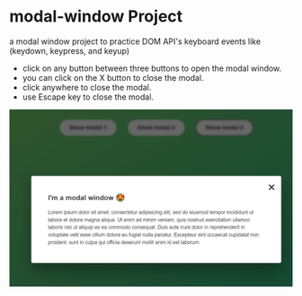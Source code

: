 # modal-window Project
a modal window project to practice DOM API's keyboard events like (keydown, keypress, and keyup)
- click on any button between three buttons to open the modal window.
- you can click on the X button to close the modal.
- click anywhere to close the modal.
- use Escape key to close the modal.

![Modal view](./modal.png)
